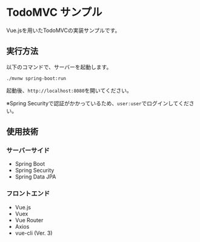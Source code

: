 # TodoMVC サンプル

Vue.jsを用いたTodoMVCの実装サンプルです。

## 実行方法

以下のコマンドで、サーバーを起動します。

```
./mvnw spring-boot:run
```

起動後、`http://localhost:8080`を開いてください。

※Spring Securityで認証がかかっているため、`user:user`でログインしてください。

## 使用技術

### サーバーサイド

- Spring Boot
- Spring Security
- Spring Data JPA

### フロントエンド

- Vue.js
- Vuex
- Vue Router
- Axios
- vue-cli (Ver. 3)
